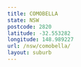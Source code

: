 ```yaml
---
title: COMOBELLA
state: NSW
postcode: 2820
latitude: -32.553282
longitude: 148.989227
url: /nsw/comobella/
layout: suburb
---
```

